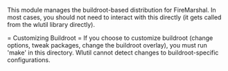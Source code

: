 This module manages the buildroot-based distribution for FireMarshal. In most
cases, you should not need to interact with this directly (it gets called from
the wlutil library directly).

= Customizing Buildroot =
If you choose to customize buildroot (change options, tweak packages, change
the buildroot overlay), you must run 'make' in this directory. Wlutil cannot
detect changes to buildroot-specific configurations.
